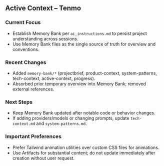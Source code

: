## Active Context – Tenmo

### Current Focus
- Establish Memory Bank per `ai_instructions.md` to persist project understanding across sessions.
- Use Memory Bank files as the single source of truth for overview and conventions.

### Recent Changes
- Added `memory-bank/*` (projectbrief, product-context, system-patterns, tech-context, active-context, progress).
- Absorbed prior temporary overview into Memory Bank; removed external references.

### Next Steps
- Keep Memory Bank updated after notable code or behavior changes.
- If adding providers/models or changing prompts, update `tech-context.md` and `system-patterns.md`.

### Important Preferences
- Prefer Tailwind animation utilities over custom CSS files for animations.
- Use Artifacts for substantial content; do not update immediately after creation without user request.


